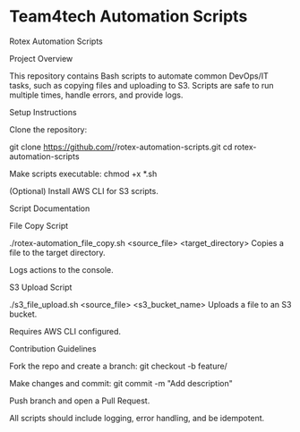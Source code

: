 # Team4tech Automation Scripts

Rotex Automation Scripts

Project Overview

This repository contains Bash scripts to automate common DevOps/IT tasks, such as copying files and uploading to S3. Scripts are safe to run multiple times, handle errors, and provide logs.

Setup Instructions

Clone the repository:

git clone https://github.com/<username>/rotex-automation-scripts.git
cd rotex-automation-scripts

Make scripts executable:
chmod +x *.sh

(Optional) Install AWS CLI for S3 scripts.

Script Documentation

File Copy Script

./rotex-automation_file_copy.sh <source_file> <target_directory>
Copies a file to the target directory.

Logs actions to the console.

S3 Upload Script

./s3_file_upload.sh <source_file> <s3_bucket_name>
Uploads a file to an S3 bucket.

Requires AWS CLI configured.

Contribution Guidelines

Fork the repo and create a branch:
git checkout -b feature/<name>

Make changes and commit:
git commit -m "Add description"

Push branch and open a Pull Request.

All scripts should include logging, error handling, and be idempotent.
